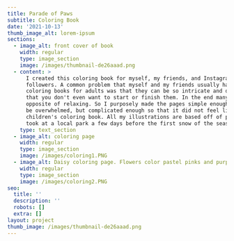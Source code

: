 ```yaml
---
title: Parade of Paws
subtitle: Coloring Book
date: '2021-10-13'
thumb_image_alt: lorem-ipsum
sections:
  - image_alt: front cover of book
    width: regular
    type: image_section
    image: /images/thumbnail-de26aaad.png
  - content: >
      I created this coloring book for myself, my friends, and Instagram
      followers. A common problem that myself and my friends usually had with
      coloring books for adults was that they can be so intricate and detailed
      that you don't even want to start or finish them. In the end many are the
      opposite of relaxing. So I purposely made the pages simple enough to not
      be overwhelmed, but complicated enough so that it did not feel like a
      children's coloring book. All my illustrations are based off of photos I
      took at a local park a few days before the first snow of the season.
    type: text_section
  - image_alt: coloring page
    width: regular
    type: image_section
    image: /images/coloring1.PNG
  - image_alt: Daisy coloring page. Flowers color pastel pinks and purples.
    width: regular
    type: image_section
    image: /images/coloring2.PNG
seo:
  title: ''
  description: ''
  robots: []
  extra: []
layout: project
thumb_image: /images/thumbnail-de26aaad.png
---
```

